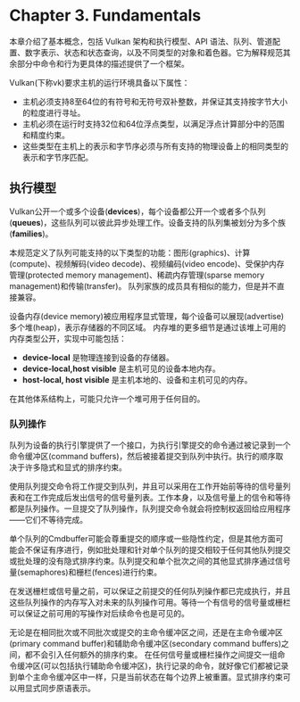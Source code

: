 # Chapter 3. Fundamentals

本章介绍了基本概念，包括 Vulkan 架构和执行模型、API 语法、队列、管道配置、数字表示、状态和状态查询，以及不同类型的对象和着色器。它为解释规范其余部分中命令和行为更具体的描述提供了一个框架。

Vulkan(下称vk)要求主机的运行环境具备以下属性：

* 主机必须支持8至64位的有符号和无符号双补整数，并保证其支持按字节大小的粒度进行寻址。
* 主机必须在运行时支持32位和64位浮点类型，以满足浮点计算部分中的范围和精度约束。
* 这些类型在主机上的表示和字节序必须与所有支持的物理设备上的相同类型的表示和字节序匹配。

## 执行模型

Vulkan公开一个或多个设备(**devices**)，每个设备都公开一个或者多个队列(**queues**)，这些队列可以彼此异步处理工作。设备支持的队列集被划分为多个族(**families**)。

本规范定义了队列可能支持的以下类型的功能：图形(graphics)、计算(compute)、视频解码(video decode)、视频编码(video encode)、受保护内存管理(protected memory management)、稀疏内存管理(sparse memory management)和传输(transfer)。
队列家族的成员具有相似的能力，但是并不直接兼容。

设备内存(device memory)被应用程序显式管理，每个设备可以展现(advertise)多个堆(heap)，表示存储器的不同区域。
内存堆的更多细节是通过该堆上可用的内存类型公开，实现中可能包括：

* **device-local** 是物理连接到设备的存储器。
* **device-local,host visible** 是主机可见的设备本地内存。
* **host-local, host visible** 是主机本地的、设备和主机可见的内存。

在其他体系结构上，可能只允许一个堆可用于任何目的。

### 队列操作

队列为设备的执行引擎提供了一个接口，为执行引擎提交的命令通过被记录到一个命令缓冲区(command buffers)，然后被接着提交到队列中执行。执行的顺序取决于许多隐式和显式的排序约束。

使用队列提交命令将工作提交到队列，并且可以采用在工作开始前等待的信号量列表和在工作完成后发出信号的信号量列表。工作本身，以及信号量上的信令和等待都是队列操作。一旦提交了队列操作，队列提交命令就会将控制权返回给应用程序——它们不等待完成。

单个队列的Cmdbuffer可能会尊重提交的顺序或一些隐性约定，但是其他方面可能会不保证有序进行，例如批处理和针对单个队列的提交相较于任何其他队列提交或批处理的没有隐式排序约束。队列提交和单个批次之间的其他显式排序通过信号量(semaphores)和栅栏(fences)进行约束。

在发送栅栏或信号量之前，可以保证之前提交的任何队列操作都已完成执行，并且这些队列操作的内存写入对未来的队列操作可用。等待一个有信号的信号量或栅栏可以保证之前可用的写操作对后续命令也是可见的。

无论是在相同批次或不同批次或提交的主命令缓冲区之间，还是在主命令缓冲区(primary command buffer)和辅助命令缓冲区(secondary command buffers)之间，都不会引入任何额外的排序约束。
在任何信号量或栅栏操作之间提交一组命令缓冲区(可以包括执行辅助命令缓冲区)，执行记录的命令，就好像它们都被记录到单个主命令缓冲区中一样，只是当前状态在每个边界上被重置。显式排序约束可以用显式同步原语表示。

